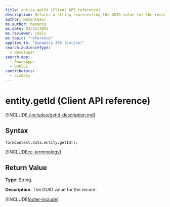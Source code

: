 ```yaml
---
title: entity.getId (Client API reference)
description: Returns a string representing the GUID value for the record.
author: HemantGaur
ms.author: hemantg
ms.date: 03/12/2022
ms.reviewer: jdaly
ms.topic: "reference"
applies_to: "Dynamics 365 (online)"
search.audienceType: 
  - developer
search.app: 
  - PowerApps
  - D365CE
contributors:
  - JimDaly
---
```

# entity.getId (Client API reference)



[!INCLUDE[./includes/getId-description.md](./includes/getId-description.md)]

## Syntax

`formContext.data.entity.getId();`

[!INCLUDE[cc-terminology](../../../../data-platform/includes/cc-terminology.md)]

## Return Value

**Type**: String.

**Description**: The GUID value for the record.





[!INCLUDE[footer-include](../../../../../includes/footer-banner.md)]